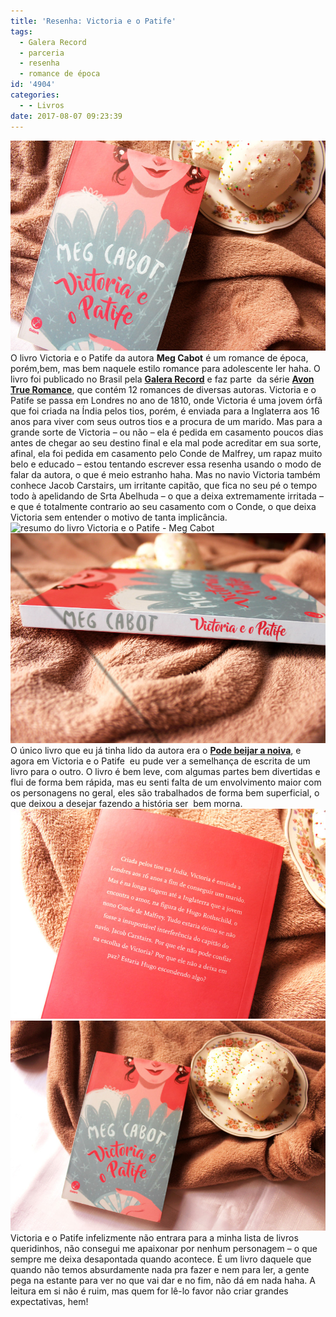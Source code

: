 ```yaml
---
title: 'Resenha: Victoria e o Patife'
tags:
  - Galera Record
  - parceria
  - resenha
  - romance de época
id: '4904'
categories:
  - - Livros
date: 2017-08-07 09:23:39
---
```


![capa livro Victoria e o Patife de Meg Cabot](/images/2017/07/resenha-livro-Victoria-e-o-Patife-Meg-Cabot.jpg) O livro Victoria e o Patife da autora **Meg Cabot** é um romance de época, porém,bem, mas bem naquele estilo romance para adolescente ler haha. O livro foi publicado no Brasil pela [**Galera Record**](http://www.record.com.br/grupoeditorial_editora.asp?id_editora=11) e faz parte  da série [**Avon True Romance**](https://www.librarything.com/publisherseries/Avon+True+Romance), que contém 12 romances de diversas autoras. Victoria e o Patife se passa em Londres no ano de 1810, onde Victoria é uma jovem órfã que foi criada na Índia pelos tios, porém, é enviada para a Inglaterra aos 16 anos para viver com seus outros tios e a procura de um marido. Mas para a grande sorte de Victoria – ou não – ela é pedida em casamento poucos dias antes de chegar ao seu destino final e ela mal pode acreditar em sua sorte, afinal, ela foi pedida em casamento pelo Conde de Malfrey, um rapaz muito belo e educado – estou tentando escrever essa resenha usando o modo de falar da autora, o que é meio estranho haha. Mas no navio Victoria também conhece Jacob Carstairs, um irritante capitão, que fica no seu pé o tempo todo à apelidando de Srta Abelhuda – o que a deixa extremamente irritada – e que é totalmente contrario ao seu casamento com o Conde, o que deixa Victoria sem entender o motivo de tanta implicância. ![resumo do livro Victoria e o Patife - Meg Cabot](/images/2017/07/página-livro-Victoria-e-o-Patife.jpg) ![resenha livro Victoria e o Patife](/images/2017/07/lombada-do-livro-Victoria-e-o-Patife-de-Meg-Cabot.jpg) O único livro que eu já tinha lido da autora era o [**Pode beijar a noiva**](http://natalia.blog.br/resenha-pode-beijar-a-noiva/), e agora em Victoria e o Patife  eu pude ver a semelhança de escrita de um livro para o outro. O livro é bem leve, com algumas partes bem divertidas e flui de forma bem rápida, mas eu senti falta de um envolvimento maior com os personagens no geral, eles são trabalhados de forma bem superficial, o que deixou a desejar fazendo a história ser  bem morna. ![resumo do livro Victoria e o Patife](/images/2017/07/contra-capa-Victoria-e-o-Patife.jpg) ![capa do livro victoria e o patife ](/images/2017/07/resenha-Victoria-e-o-Patife-de-Meg-Cabot.jpg) Victoria e o Patife infelizmente não entrara para a minha lista de livros queridinhos, não consegui me apaixonar por nenhum personagem – o que sempre me deixa desapontada quando acontece. É um livro daquele que quando não temos absurdamente nada pra fazer e nem para ler, a gente pega na estante para ver no que vai dar e no fim, não dá em nada haha. A leitura em si não é ruim, mas quem for lê-lo favor não criar grandes expectativas, hem!
